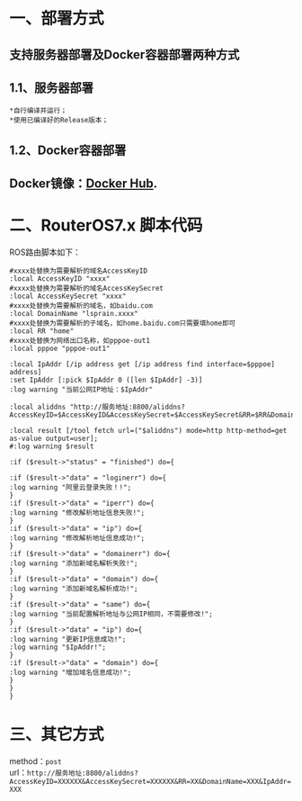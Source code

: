 # 一、部署方式
支持服务器部署及Docker容器部署两种方式
---
## 1.1、服务器部署
    *自行编译并运行；   
    *使用已编译好的Release版本；    
## 1.2、Docker容器部署
Docker镜像：[Docker Hub](https://hub.docker.com/r/lsprain/aliddns).  
---
# 二、RouterOS7.x 脚本代码
ROS路由脚本如下：  
```
#xxxx处替换为需要解析的域名AccessKeyID  
:local AccessKeyID "xxxx"  
#xxxx处替换为需要解析的域名AccessKeySecret  
:local AccessKeySecret "xxxx"   
#xxxx处替换为需要解析的域名，如baidu.com  
:local DomainName "lsprain.xxxx"  
#xxxx处替换为需要解析的子域名，如home.baidu.com只需要填home即可   
:local RR "home"   
#xxxx处替换为网络出口名称，如pppoe-out1  
:local pppoe "pppoe-out1"   

:local IpAddr [/ip address get [/ip address find interface=$pppoe] address]  
:set IpAddr [:pick $IpAddr 0 ([len $IpAddr] -3)]  
:log warning "当前公网IP地址：$IpAddr"  

:local aliddns "http://服务地址:8800/aliddns?AccessKeyID=$AccessKeyID&AccessKeySecret=$AccessKeySecret&RR=$RR&DomainName=$DomainName&IpAddr=$IpAddr"  

:local result [/tool fetch url=("$aliddns") mode=http http-method=get as-value output=user];  
#:log warning $result  

:if ($result->"status" = "finished") do={  

:if ($result->"data" = "loginerr") do={  
:log warning "阿里云登录失败！!";  
}  
:if ($result->"data" = "iperr") do={  
:log warning "修改解析地址信息失败!";  
}  
:if ($result->"data" = "ip") do={  
:log warning "修改解析地址信息成功!";  
}  
:if ($result->"data" = "domainerr") do={  
:log warning "添加新域名解析失败!";  
}  
:if ($result->"data" = "domain") do={  
:log warning "添加新域名解析成功!";  
}  
:if ($result->"data" = "same") do={  
:log warning "当前配置解析地址与公网IP相同，不需要修改!";  
}  
:if ($result->"data" = "ip") do={  
:log warning "更新IP信息成功!";  
:log warning "$IpAddr!";  
}  
:if ($result->"data" = "domain") do={  
:log warning "增加域名信息成功!";  
}  
}  
}  
```
# 三、其它方式
method：```post```   
url：```http://服务地址:8800/aliddns?AccessKeyID=XXXXXX&AccessKeySecret=XXXXXX&RR=XX&DomainName=XXX&IpAddr=XXX```

